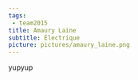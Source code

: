 ```yaml
---
tags:
 - team2015
title: Amaury Laine
subtitle: Électrique
picture: pictures/amaury_laine.png
---
```


yupyup
